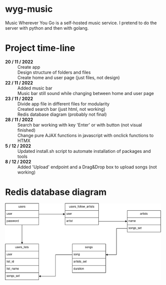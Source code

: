 # wyg-music

Music Wherever You Go is a self-hosted music service. I pretend to do the server with python and then with golang.

# Project time-line

<dl>

<dt> <b>20 / 11 / 2022</b> </dt>

<dd> Create app
<dd> Design structure of folders and files
<dd> Create home and user page (just files, not design)

<dt> <b>22 / 11 / 2022</b> </dt>

<dd> Added music bar
<dd> Music bar still sound while changing between home and user page

<dt> <b>23 / 11 / 2022</b> </dt>

<dd> Divide app file in different files for modularity
<dd> Created search bar (just html, not working)
<dd> Redis database diagram (probably not final)

<dt> <b>28 / 11 / 2022</b> </dt>

<dd> Search bar working with key 'Enter' or with button (not visual finished)
<dd> Change pure AJAX functions in javascript with onclick functions to HTMX

<dt> <b>5 / 12 / 2022</b> </dt>

<dd> Updated install.sh script to automate installation of packages and tools

<dt> <b>8 / 12 / 2022</b> </dt>

<dd> Added 'Upload' endpoint and a Drag&Drop box to upload songs (not working)

</dl>

# Redis database diagram

![Redis diagram](redis-diagram.png)
